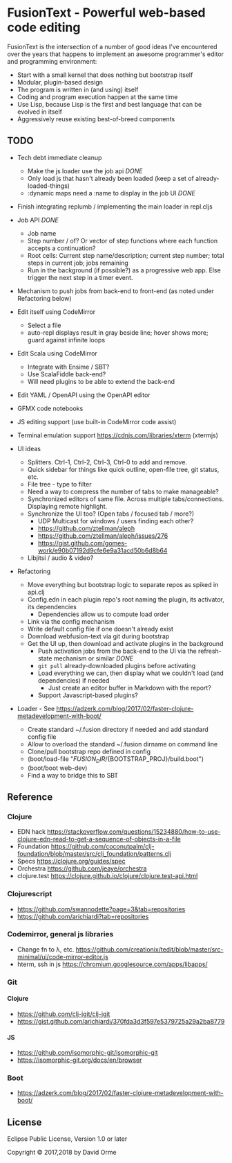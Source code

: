 # FusionText - Powerful web-based code editing

FusionText is the intersection of a number of good ideas I've encountered over the years
that happens to implement an awesome programmer's editor and programming environment:

* Start with a small kernel that does nothing but bootstrap itself
* Modular, plugin-based design
* The program is written in (and using) itself
* Coding and program execution happen at the same time
* Use Lisp, because Lisp is the first and best language that can be evolved in itself
* Aggressively reuse existing best-of-breed components

## TODO

* Tech debt immediate cleanup
  * Make the js loader use the job api  *DONE*
  * Only load js that hasn't already been loaded (keep a set of already-loaded-things)
  * :dynamic maps need a :name to display in the job UI *DONE*

* Finish integrating replumb / implementing the main loader in repl.cljs

* Job API *DONE*
  * Job name
  * Step number / of? Or vector of step functions where each function accepts a continuation?
  * Root cells: Current step name/description; current step number; total steps in current job; jobs remaining
  * Run in the background (if possible?) as a progressive web app.  Else trigger the next step in a timer event.

* Mechanism to push jobs from back-end to front-end (as noted under Refactoring below)

* Edit itself using CodeMirror
  * Select a file
  * auto-repl displays result in gray beside line; hover shows more; guard against infinite loops

* Edit Scala using CodeMirror
  * Integrate with Ensime / SBT?
  * Use ScalaFiddle back-end?
  * Will need plugins to be able to extend the back-end

* Edit YAML / OpenAPI using the OpenAPI editor

* GFMX code notebooks

* JS editing support (use built-in CodeMirror code assist)

* Terminal emulation support https://cdnjs.com/libraries/xterm  (xtermjs)

* UI ideas
  * Splitters.  Ctrl-1, Ctrl-2, Ctrl-3, Ctrl-0 to add and remove.
  * Quick sidebar for things like quick outline, open-file tree, git status, etc.
  * File tree - type to filter
  * Need a way to compress the number of tabs to make manageable?
  * Synchronized editors of same file.  Across multiple tabs/connections.  Displaying remote highlight.
  * Synchronize the UI too?  (Open tabs / focused tab / more?)
    * UDP Multicast for windows / users finding each other?
    * https://github.com/ztellman/aleph
    * https://github.com/ztellman/aleph/issues/276
    * https://gist.github.com/gomes-work/e90b07192d9cfe6e9a31acd50b6d8b64
  * Libjitsi / audio & video?

* Refactoring
  * Move everything but bootstrap logic to separate repos as spiked in api.clj
  * Config.edn in each plugin repo's root naming the plugin, its activator, its dependencies
    * Dependencies allow us to compute load order
  * Link via the config mechanism
  * Write default config file if one doesn't already exist
  * Download webfusion-text via git during bootstrap
  * Get the UI up, then download and activate plugins in the background
    * Push activation jobs from the back-end to the UI via the refresh-state mechanism or similar *DONE*
    * `git pull` already-downloaded plugins before activating
    * Load everything we can, then display what we couldn't load (and dependencies) if needed
      * Just create an editor buffer in Markdown with the report?
    * Support Javascript-based plugins?

* Loader - See https://adzerk.com/blog/2017/02/faster-clojure-metadevelopment-with-boot/
  * Create standard ~/.fusion directory if needed and add standard config file
  * Allow to overload the standard ~/.fusion dirname on command line
  * Clone/pull bootstrap repo defined in config
  * (boot/load-file "${FUSION_DIR}/${BOOTSTRAP_PROJ}/build.boot")
  * (boot/boot web-dev)
  * Find a way to bridge this to SBT

## Reference

### Clojure
* EDN hack  https://stackoverflow.com/questions/15234880/how-to-use-clojure-edn-read-to-get-a-sequence-of-objects-in-a-file
* Foundation https://github.com/coconutpalm/clj-foundation/blob/master/src/clj_foundation/patterns.clj
* Specs https://clojure.org/guides/spec
* Orchestra https://github.com/jeaye/orchestra
* clojure.test https://clojure.github.io/clojure/clojure.test-api.html


### Clojurescript
* https://github.com/swannodette?page=3&tab=repositories
* https://github.com/arichiardi?tab=repositories


### Codemirror, general js libraries
* Change fn to λ, etc. https://github.com/creationix/tedit/blob/master/src-minimal/ui/code-mirror-editor.js
* hterm, ssh in js https://chromium.googlesource.com/apps/libapps/


### Git
#### Clojure
* https://github.com/clj-jgit/clj-jgit
* https://gist.github.com/arichiardi/370fda3d3f597e5379725a29a2ba8779

#### JS
* https://github.com/isomorphic-git/isomorphic-git
* https://isomorphic-git.org/docs/en/browser


### Boot
* https://adzerk.com/blog/2017/02/faster-clojure-metadevelopment-with-boot/



## License

Eclipse Public License, Version 1.0 or later

Copyright © 2017,2018 by David Orme
